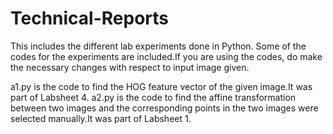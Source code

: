 # Technical-Reports
This includes the different lab experiments done in Python. Some of the codes for the experiments are included.If you are using the codes, do make the necessary changes with respect to input image given.

a1.py is the code to find the HOG feature vector of the given image.It was part of Labsheet 4.
a2.py is the code to find the affine transformation between two images and the corresponding points in the two images were selected manually.It was part of Labsheet 1.
